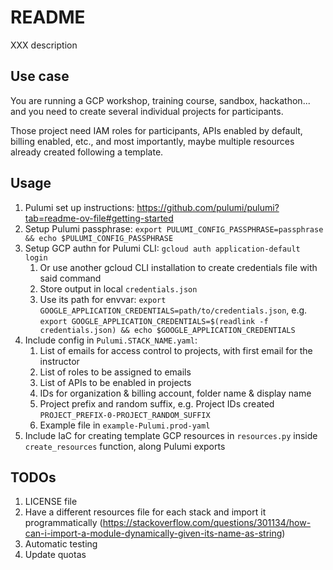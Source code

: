 # README
XXX description

## Use case
You are running a GCP workshop, training course, sandbox, hackathon... and you need to create several individual projects for participants.

Those project need IAM roles for participants, APIs enabled by default, billing enabled, etc., and most importantly, maybe multiple resources already created following a template.

## Usage
1. Pulumi set up instructions: https://github.com/pulumi/pulumi?tab=readme-ov-file#getting-started
1. Setup Pulumi passphrase: `export PULUMI_CONFIG_PASSPHRASE=passphrase && echo $PULUMI_CONFIG_PASSPHRASE`
1. Setup GCP authn for Pulumi CLI: `gcloud auth application-default login`
    1. Or use another gcloud CLI installation to create credentials file with said command
    1. Store output in local `credentials.json`
    1. Use its path for envvar: `export GOOGLE_APPLICATION_CREDENTIALS=path/to/credentials.json`, e.g. `export GOOGLE_APPLICATION_CREDENTIALS=$(readlink -f credentials.json) && echo $GOOGLE_APPLICATION_CREDENTIALS`
1. Include config in `Pulumi.STACK_NAME.yaml`:
    1. List of emails for access control to projects, with first email for the instructor
    1. List of roles to be assigned to emails
    1. List of APIs to be enabled in projects
    1. IDs for organization & billing account, folder name & display name
    1. Project prefix and random suffix, e.g. Project IDs created `PROJECT_PREFIX-0-PROJECT_RANDOM_SUFFIX`
    1. Example file in `example-Pulumi.prod-yaml`
1. Include IaC for creating template GCP resources in `resources.py` inside `create_resources` function, along Pulumi exports

## TODOs
1. LICENSE file
1. Have a different resources file for each stack and import it programmatically (https://stackoverflow.com/questions/301134/how-can-i-import-a-module-dynamically-given-its-name-as-string)
1. Automatic testing
1. Update quotas

